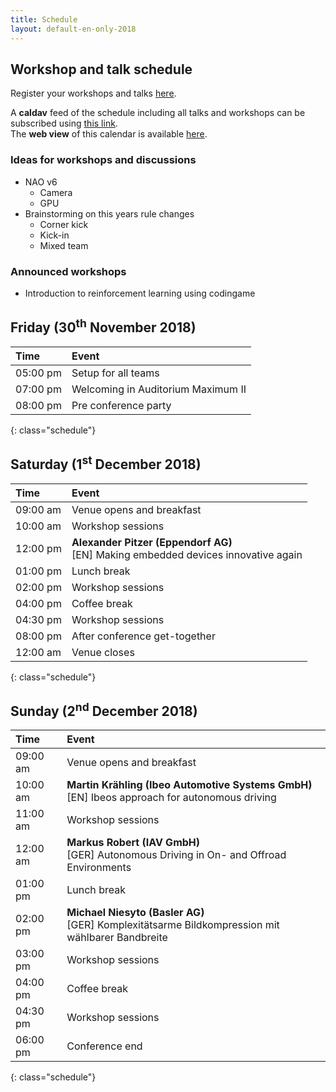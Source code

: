 ```yaml
---
title: Schedule
layout: default-en-only-2018
---
```


## Workshop and talk schedule

Register your workshops and talks <a href="https://rohow.de/mopad">here</a>.

A **caldav** feed of the schedule including all talks and workshops can be subscribed using [this link](https://hulks.dual.tuhh.de/nextcloud/remote.php/dav/public-calendars/jmCyA4Z8MPr8tnkZ?export).  
The **web view** of this calendar is available [here](https://hulks.dual.tuhh.de/nextcloud/index.php/apps/calendar/p/jmCyA4Z8MPr8tnkZ/RoHOW-2018).

### Ideas for workshops and discussions  

- NAO v6
  - Camera
  - GPU
- Brainstorming on this years rule changes
  - Corner kick
  - Kick-in
  - Mixed team

### Announced workshops

- Introduction to reinforcement learning using codingame

## Friday (30<sup>th</sup> November 2018)

| Time     | Event                              |
| :------  | :-------                           |
| 05:00 pm | Setup for all teams                |
| 07:00 pm | Welcoming in Auditorium Maximum II |
| 08:00 pm | Pre conference party               |
{: class="schedule"}

## Saturday (1<sup>st</sup> December 2018)

| Time     | Event                                                                                  |
| :------  | :-------                                                                               |
| 09:00 am | Venue opens and breakfast                                                              |
| 10:00 am | Workshop sessions                                                                      |
| 12:00 pm | **Alexander Pitzer (Eppendorf AG)** <br> [EN] Making embedded devices innovative again |
| 01:00 pm | Lunch break                                                                            |
| 02:00 pm | Workshop sessions                                                                      |
| 04:00 pm | Coffee break                                                                           |
| 04:30 pm | Workshop sessions                                                                      |
| 08:00 pm | After conference get-together                                                          |
| 12:00 am | Venue closes                                                                           |
{: class="schedule"}

## Sunday (2<sup>nd</sup> December 2018)

| Time     | Event                                                                                               |
| :------  | :-------                                                                                            |
| 09:00 am | Venue opens and breakfast                                                                           |
| 10:00 am | **Martin Krähling (Ibeo Automotive Systems GmbH)** <br> [EN] Ibeos approach for autonomous driving  |
| 11:00 am | Workshop sessions                                                                                   |
| 12:00 am | **Markus Robert (IAV GmbH)** <br> [GER] Autonomous Driving in On- and Offroad Environments          |
| 01:00 pm | Lunch break                                                                                         |
| 02:00 pm | **Michael Niesyto (Basler AG)** <br> [GER] Komplexitätsarme Bildkompression mit wählbarer Bandbreite |
| 03:00 pm | Workshop sessions                                                                                   |
| 04:00 pm | Coffee break                                                                                        |
| 04:30 pm | Workshop sessions                                                                                   |
| 06:00 pm | Conference end                                                                                      |
{: class="schedule"}
